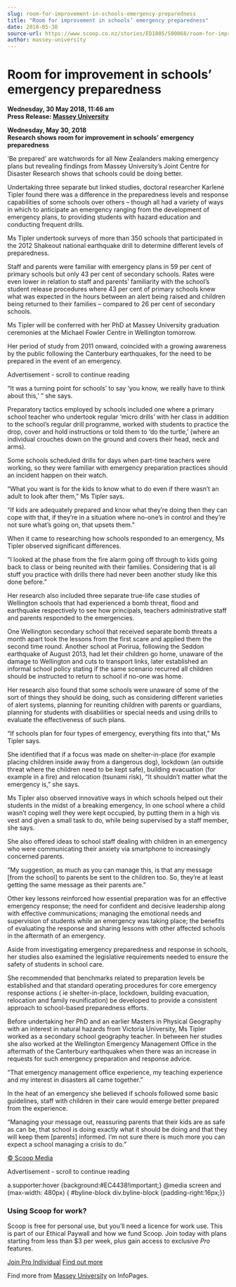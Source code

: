 ```yaml
---
slug: room-for-improvement-in-schools-emergency-preparedness
title: "Room for improvement in schools’ emergency preparedness"
date: 2018-05-30
source-url: https://www.scoop.co.nz/stories/ED1805/S00068/room-for-improvement-in-schools-emergency-preparedness.htm
author: massey-university
---
```

Room for improvement in schools’ emergency preparedness
=======================================================

**Wednesday, 30 May 2018, 11:46 am**  
**Press Release: [Massey University](https://info.scoop.co.nz/Massey_University)**

  
**Wednesday, May 30, 2018**  
**Research shows room for improvement in schools’ emergency preparedness**

‘Be prepared’ are watchwords for all New Zealanders making emergency plans but revealing findings from Massey University’s Joint Centre for Disaster Research shows that schools could be doing better.

Undertaking three separate but linked studies, doctoral researcher Karlene Tipler found there was a difference in the preparedness levels and response capabilities of some schools over others – though all had a variety of ways in which to anticipate an emergency ranging from the development of emergency plans, to providing students with hazard education and conducting frequent drills.

Ms Tipler undertook surveys of more than 350 schools that participated in the 2012 Shakeout national earthquake drill to determine different levels of preparedness.

Staff and parents were familiar with emergency plans in 59 per cent of primary schools but only 43 per cent of secondary schools. Rates were even lower in relation to staff and parents’ familiarity with the school’s student release procedures where 43 per cent of primary schools knew what was expected in the hours between an alert being raised and children being returned to their families – compared to 26 per cent of secondary schools.

Ms Tipler will be conferred with her PhD at Massey University graduation ceremonies at the Michael Fowler Centre in Wellington tomorrow.

Her period of study from 2011 onward, coincided with a growing awareness by the public following the Canterbury earthquakes, for the need to be prepared in the event of an emergency.

Advertisement - scroll to continue reading





“It was a turning point for schools’ to say ‘you know, we really have to think about this,’ ” she says.

Preparatory tactics employed by schools included one where a primary school teacher who undertook regular ‘micro drills’ with her class in addition to the school’s regular drill programme, worked with students to practice the drop, cover and hold instructions or told them to ‘do the turtle,’ (where an individual crouches down on the ground and covers their head, neck and arms).

Some schools scheduled drills for days when part-time teachers were working, so they were familiar with emergency preparation practices should an incident happen on their watch.

“What you want is for the kids to know what to do even if there wasn’t an adult to look after them,” Ms Tipler says.

“If kids are adequately prepared and know what they’re doing then they can cope with that, if they’re in a situation where no-one’s in control and they’re not sure what’s going on, that upsets them.”

When it came to researching how schools responded to an emergency, Ms Tipler observed significant differences.

“I looked at the phase from the fire alarm going off through to kids going back to class or being reunited with their families. Considering that is all stuff you practice with drills there had never been another study like this done before.”

Her research also included three separate true-life case studies of Wellington schools that had experienced a bomb threat, flood and earthquake respectively to see how principals, teachers administrative staff and parents responded to the emergencies.

One Wellington secondary school that received separate bomb threats a month apart took the lessons from the first scare and applied them the second time round. Another school at Porirua, following the Seddon earthquake of August 2013, had let their children go home, unaware of the damage to Wellington and cuts to transport links, later established an informal school policy stating if the same scenario recurred all children should be instructed to return to school if no-one was home.

Her research also found that some schools were unaware of some of the sort of things they should be doing, such as considering different varieties of alert systems, planning for reuniting children with parents or guardians, planning for students with disabilities or special needs and using drills to evaluate the effectiveness of such plans.

“If schools plan for four types of emergency, everything fits into that,” Ms Tipler says.

She identified that if a focus was made on shelter-in-place (for example placing children inside away from a dangerous dog), lockdown (an outside threat where the children need to be kept safe), building evacuation (for example in a fire) and relocation (tsunami risk), “It shouldn’t matter what the emergency is,” she says.

Ms Tipler also observed innovative ways in which schools helped out their students in the midst of a breaking emergency, In one school where a child wasn’t coping well they were kept occupied, by putting them in a high vis vest and given a small task to do, while being supervised by a staff member, she says.

She also offered ideas to school staff dealing with children in an emergency who were communicating their anxiety via smartphone to increasingly concerned parents.

“My suggestion, as much as you can manage this, is that any message \[from the school\] to parents be sent to the children too. So, they’re at least getting the same message as their parents are.”

Other key lessons reinforced how essential preparation was for an effective emergency response; the need for confident and decisive leadership along with effective communications; managing the emotional needs and supervision of students while an emergency was taking place; the benefits of evaluating the response and sharing lessons with other affected schools in the aftermath of an emergency.

Aside from investigating emergency preparedness and response in schools, her studies also examined the legislative requirements needed to ensure the safety of students in school care.

She recommended that benchmarks related to preparation levels be established and that standard operating procedures for core emergency response actions ( ie shelter-in-place, lockdown, building evacuation, relocation and family reunification) be developed to provide a consistent approach to school-based preparedness efforts.

Before undertaking her PhD and an earlier Masters in Physical Geography with an interest in natural hazards from Victoria University, Ms Tipler worked as a secondary school geography teacher. In between her studies she also worked at the Wellington Emergency Management Office in the aftermath of the Canterbury earthquakes when there was an increase in requests for such emergency preparation and response advice.

“That emergency management office experience, my teaching experience and my interest in disasters all came together.”

In the heat of an emergency she believed if schools followed some basic guidelines, staff with children in their care would emerge better prepared from the experience.

“Managing your message out, reassuring parents that their kids are as safe as can be, that school is doing exactly what it should be doing and that they will keep them \[parents\] informed. I’m not sure there is much more you can expect a school managing a crisis to do.”

  

[© Scoop Media](http://www.scoop.co.nz/about/terms.html)  

Advertisement - scroll to continue reading



a.supporter:hover {background:#EC4438!important;} @media screen and (max-width: 480px) { #byline-block div.byline-block {padding-right:16px;}}

### Using Scoop for work?

Scoop is free for personal use, but you’ll need a licence for work use. This is part of our Ethical Paywall and how we fund Scoop. Join today with plans starting from less than $3 per week, plus gain access to exclusive _Pro_ features.  
  
[Join Pro Individual](https://pro.scoop.co.nz/Individual/?from=ProIn24) [Find out more](https://pro.scoop.co.nz/using-scoop-for-work/?from=ProIn24)

Find more from [Massey University](https://info.scoop.co.nz/Massey_University) on InfoPages.